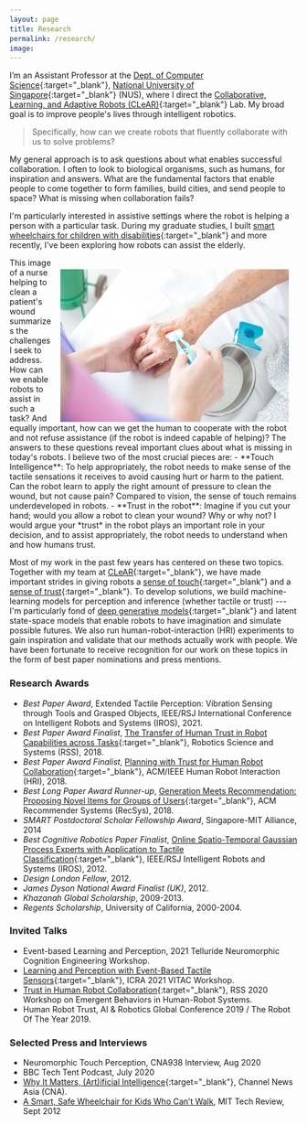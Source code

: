 ```yaml
---
layout: page
title: Research
permalink: /research/
image: 
---
```



I’m an Assistant Professor at the [Dept. of Computer Science](https://comp.nus.edu.sg){:target="_blank"}, [National University of Singapore](https://www.nus.edu.sg){:target="_blank"} (NUS), where I direct the [Collaborative, Learning, and Adaptive Robots (CLeAR)](https://clear-nus.github.io/trust){:target="_blank"} Lab. My broad goal is to improve people's lives through intelligent robotics.   

> Specifically, how can we create robots that fluently collaborate with us to solve problems? 

My general approach is to ask questions about what enables successful collaboration. I often to look to biological organisms, such as humans, for inspiration and answers. What are the fundamental factors that enable people to come together to form families, build cities, and send people to space? What is missing when collaboration fails? 

I'm particularly interested in assistive settings where the robot is helping a person with a particular task. During my graduate studies, I built [smart wheelchairs for children with disabilities](https://www.technologyreview.com/2012/09/28/183560/a-smart-safe-wheelchair-for-kids-who-cant-walk/){:target="_blank"} and more recently, I've been exploring how robots can assist the elderly. 

<img align="right" style="padding: 20px 15px 0px 10px;" width="400" src="/images/nurse_wound_small.jpg">
This image of a nurse helping to clean a patient's wound summarizes the challenges I seek to address. How can we enable robots to assist in such a task? And equally important, how can we get the human to cooperate with the robot and not refuse assistance (if the robot is indeed capable of helping)? The answers to these questions reveal important clues about what is missing in today's robots. I believe two of the most crucial pieces are:
- **Touch Intelligence**: To help appropriately, the robot needs to make sense of the tactile sensations it receives to avoid causing hurt or harm to the patient. Can the robot learn to apply the right amount of pressure to clean the wound, but not cause pain? Compared to vision, the sense of touch remains underdeveloped in robots. 
- **Trust in the robot**: Imagine if you cut your hand; would you allow a robot to clean your wound? Why or why not? I would argue your *trust* in the robot plays an important role in your decision, and to assist appropriately, the robot needs to understand when and how humans trust.  

Most of my work in the past few years has centered on these two topics. Together with my team at [CLeAR](https://clear-nus.github.io){:target="_blank"}, we have made important strides in giving robots a [sense of touch](https://clear-nus.github.io/tactile){:target="_blank"} and a [sense of trust](https://clear-nus.github.io/trust){:target="_blank"}. To develop solutions, we build machine-learning models for perception and inference (whether tactile or trust) --- I'm particularly fond of [deep generative models](https://clear-nus.github.io/generativemodels){:target="_blank"} and latent state-space models that enable robots to have imagination and simulate possible futures. We also run human-robot-interaction (HRI) experiments to gain inspiration and validate that our methods actually work with people. We have been fortunate to receive recognition for our work on these topics in the form of best paper nominations and press mentions.  


### Research Awards

- *Best Paper Award*, Extended Tactile Perception: Vibration Sensing through Tools and Grasped Objects, IEEE/RSJ International Conference on Intelligent Robots and Systems (IROS), 2021. 
- *Best Paper Award Finalist*, [The Transfer of Human Trust in Robot Capabilities across Tasks](https://clear-nus.github.io/blog/multi-task-trust){:target="_blank"}, Robotics Science and Systems (RSS), 2018. 
- *Best Paper Award Finalist*, [Planning with Trust for Human Robot Collaboration](https://arxiv.org/abs/1801.04099){:target="_blank"}, ACM/IEEE Human Robot Interaction (HRI), 2018.
- *Best Long Paper Award Runner-up*, [Generation Meets Recommendation: Proposing Novel Items for Groups of Users](https://arxiv.org/abs/1808.01199){:target="_blank"}, ACM Recommender Systems (RecSys), 2018.
- *SMART Postdoctoral Scholar Fellowship Award*, Singapore-MIT Alliance, 2014
- *Best Cognitive Robotics Paper Finalist*, [Online Spatio-Temporal Gaussian Process Experts with Application to Tactile Classification](https://spiral.imperial.ac.uk/bitstream/10044/1/12658/4/iros2012.pdf){:target="_blank"}, IEEE/RSJ Intelligent Robots and Systems (IROS), 2012. 
- *Design London Fellow*, 2012.
- *James Dyson National Award Finalist (UK)*, 2012.
- *Khazanah Global Scholarship*, 2009-2013.
- *Regents Scholarship*, University of California, 2000-2004.

### Invited Talks

- Event-based Learning and Perception, 2021 Telluride Neuromorphic Cognition Engineering Workshop.
- [Learning and Perception with Event-Based Tactile Sensors](https://www.youtube.com/watch?v=t54RWSRPf1A){:target="_blank"}, ICRA 2021 VITAC Workshop.
- [Trust in Human Robot Collaboration](https://www.youtube.com/watch?v=dakjjK9ttCQ){:target="_blank"}, RSS 2020 Workshop on Emergent Behaviors in Human-Robot Systems.
- Human Robot Trust, AI & Robotics Global Conference 2019 / The Robot Of The Year 2019.

### Selected Press and Interviews

- Neuromorphic Touch Perception, CNA938 Interview, Aug 2020
- BBC Tech Tent Podcast, July 2020
- [Why It Matters, (Art)ificial Intelligence](https://www.channelnewsasia.com/news/video-on-demand/why-it-matters-2/art-ificial-intelligence-11045126){:target="_blank"}, Channel News Asia (CNA).
- [A Smart, Safe Wheelchair for Kids Who Can’t Walk](https://www.technologyreview.com/2012/09/28/183560/a-smart-safe-wheelchair-for-kids-who-cant-walk/), MIT Tech Review, Sept 2012




